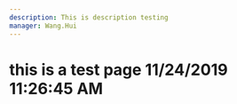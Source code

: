 ```yaml
---
description: This is description testing
manager: Wang.Hui
---
```

# this is a test page 11/24/2019 11:26:45 AM